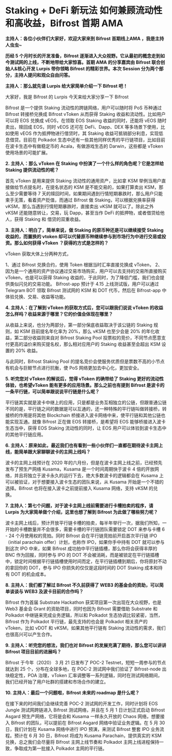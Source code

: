 # Staking + DeFi 新玩法 如何兼顾流动性和高收益，Bifrost 首期 AMA

**主持人：各位小伙伴们大家好，欢迎大家来到 Bifrost 首期线上AMA ，我是主持人虫虫~**

**历经 5 个月时长的开发准备，Bifrost 逐渐进入大众视野。它从最初的概念走到如今测试网的上线，不断地带给大家惊喜。首期 AMA 的分享嘉宾由 Bifrost 联合创始人&核心开发 Lurpis 带你领略 Bifrost 的精彩世界。本次 Session 分为两个部分，主持人提问和观众自由问答。**

**主持人：那么就先请 Lurpis 给大家简单介绍一下 Bifrost 吧！**

大家好，我是 Bifrost 的 Lurpis 今天来给大家分享一下 Bifrost 

Bifrost 是一个提供 Staking 流动性的跨链网络，用户可以随时将 PoS 币种通过 Bifrost 转接桥兑换成 Bifrost vToken 从而获得 Staking 收益和流动性。比如用户可以将 EOS 兑换成 vEOS，在领取 EOS Staking 收益的同时，还能将 vEOS 随时卖出，赎回成 EOS，同时 vEOS 还可在 DeFi、Dapp、DEX 等多场景下使用，比如使用 vEOS 作为抵押物进行借贷时，其 Staking 收益可抵销部分利息，实现低息借贷。目前在 Polkadot 生态中还有一些其他同样优秀的平行链项目，比如目前在波卡生态中有做稳定币的 Acala，有做游戏生态的 Darwin，这些都是 vToken 使用场景的可能扩展。

**2. 主持人：那么 vToken 在 Staking 中扮演了一个什么样的角色呢？它是怎样给 Staking 提供流动性的呢？**

首先 vToken 是用来提供 Staking 流动性的通用资产，比如拿 KSM 举例当用户直接做给节点提名时，在提名状态的 KSM 是不能交易的，如果打算卖出 KSM，那么至少需要等待 7 天的赎回时间，如果期间遇到行情短期暴跌时，那么用户只能束手无策，看着资产贬值，而通过 Bifrost 做 Staking，可以根据兑换率获得 vKSM，那么当遇到行情短期暴跌时，直接卖出 vKSM 就可以了。除此之外 vKSM 还能随意转让，交易，玩 Dapp，甚至当作 DeFi 的抵押物，或者借贷给他人，获得 Staking 和 借贷的双重收益。

**3. 主持人：明白了，简单来说，做 Staking 的原币种还是可以继续接受 Staking 收益的，而置换的 vtoken 却可以代替原币种继续参与到市场行为中进行交易或投资。那么如何获得 vToken ？获得的方式是怎样的？**

vToken 获取大体上分两种方式，

1、通过 Bifrost 兑换合约，使用 Token 根据当时汇率直接兑换成 vToken，
2、因为是一个通用的资产协议通过交易市场购买，用户可以去支持的交易所直接购买 vToken，也是可以获得 Staking 收益的，于此同时，为了降低门槛，我们也会提供类似闪兑的交易功能。
Bifrost-app 预计于 4.15 上线测试版，用户可以通过 Telegram BOT 领取 Bifrost 测试网的 KSM 和 DOT 代币，然后在 Bifrost-app 中体验兑换、交易、收益等功能。

**4. 主持人：在了解到 vToken 的获取方式后，您可以跟我们说说 vToken 的收益怎么样吗？收益来源于哪里？它的价值会体现在哪里？**

从收益上来说，也分为两部分，第一部分保底收益取决于该公链的 Staking 规则，如 KSM 目前提名年化率为 20%，那么 vKSM 也至少会是 20% 的年化收益，第二部分收益则来自对 Bifrost Staking Pool 投票权的竞价，不同节点愿意支付更高的溢价来购买提名权，那么相对应用户的 Staking 收益甚至会超出 KSM 设置的 20% 收益。

与此同时，Bifrost Staking Pool 的提名竞价会使服务优质但是票数不高的小节点有机会与巨鲸节点进行抗衡，使 PoS 网络更加去中心化，更加安全。

**5. 听完您对 vToken 的解说后，觉得 vToken 的确带给了 Staking 更好的流动性体验，也希望vToken 能有更多的应用场景。那么之前也有提到 Bifrost 是波卡的一条平行链，可以简单跟说说平行链是什么呢？**

平行链其实就是波卡中继上的应用，只是都是业务互相独立的公链，但跟普通公链不同的是，平行链之间的数据是可以互通的，还一种特殊的平行链叫做转接桥，转接桥的作用是将其他 Blockchain 桥接进入波卡网络中来，使平行链和其他公链也能实现互通。就像 Bifrost 正在做 EOS 转接桥，是希望将 EOS 能够桥接进入波卡生态当中，获得 EOS Staking 流动性的同时，让 EOS 用户可以体验到波卡生态中的其他平行链应用。

**6. 主持人：原来如此，最近我们也有看到一些小伙伴们一直都在期待波卡主网上线，能简单跟大家聊聊波卡的主网上线吗？**

波卡的主网上线预计在 2020 年的六月份，但是在波卡主网上线之前，已经预先发布了预生产网络 Kusama，Kusama 是一个时间周期快于波卡 4 倍的开放网络，并且将独立于波卡永久的运行下去，绝大多数波卡的逻辑都会在 Kusama 上可以被验证，对于想要接入波卡生态的团队来说，从 Kusama 开始是一个不错的选择。Bifrost 也将在接入波卡之前提前接入 Kusama 网络，支持  vKSM 的兑换。

**7. 主持人：第七个问题，对于波卡主网上线前需要进行卡槽拍卖的程序，请 Lurpis 为大家简单做个介绍，这里也想了解到 Bifrost 为此做了哪些努力呢？**

波卡主网上线后，预计开放平行链卡槽的拍卖，每半年举行一次，据我们所知，一开始的卡槽数量并不会很多，需要卡槽的平行链团队需要锁定 DOT 来参与卡槽 6 - 24 个月使用权的竞拍。同时 Bifrost 会在平行链竞拍前开启首次平行链 IPO（initial parachain offer）计划，也称作 IPO，如果你手中持有 DOT 就可以参与到这次 IPO 中来，如果 Bifrost 成功拍中平行链插槽，那么你将会获得丰厚的 BNC 作为回报，同时参与 IPO 的 DOT 不会被消耗，而是被锁定在平行链插槽中，锁定时间根据平行链插槽使用时间而定，在平行链插槽到期后，你将原封不动的拿回你的 DOT，参与 IPO 你损失的仅仅是这段时间的 DOT Staking 成本和持有 DOT 的机会成本。

**8. 主持人：我们都了解过 Bifrost 不久前获得了 WEB3 的基金会的资助，可以简单谈谈与 WEB3 及波卡目前的合作吗？**

Bifrost 作为首届 Substrate Hackathon 获奖项目第一次出现在大众视野，也是 Web3 基金会 Grant 的资助项目，同时也因为 Bifrost 需要借助 Substrate 和 Polkadot 中继链来完成业务逻辑，所以和 Polkadot 生态协调比较紧密，当然，Bifrost 作为 Polkadot 平行链，最先支持的也会是 Polkadot 相关资产的 vToken，比如 vDOT 和 vKSM，如果其他平行链有 Staking 流动性的需求，我们也很高兴可以产生合作。

**9. 主持人：听完您的想法，我们也对 Bifrost 的发展充满了期待，那么您可以讲讲 Bifrost 项目目前的进展吗？**

Bifrost 于今年（2020） 3 月 21 日发布了 POC-2 Testnet，短短一周参与的节点就达到 25 个，分布在全球多地，在 POC-2 测试网中我们验证了 Bifrost-node 出块稳定性，POA 治理，vToken 汇率调整等一系列逻辑，同时在测试网络期间，我们已经开始了用户社群的搭建和市场合作的建立。

**10. 主持人：最后一个问题啦，Bifrost 未来的 roadmap 是什么呢？**

在接下来的时间我们会继续完善 POC-2 测试网的开发工作，同时计划将 EOS Jungle 测试网跨链进入 Bifrost 测试网络，并且在 5 月 1 日计划正式启动 Bifrost Asgard 预生产网络，它将是会和 Kusama 一样永久开放的 Chaos 网络，想要接入 Bifrost 的团队，可以提前在 Bifrost Asgard 网络中验证业务逻辑。在 5 月 30 日，我们计划在 Kusama 网络中进行 IPO 预演，来测试 Bifrost 整套 IPO 业务流程。预计在 6 月 30 日，Bifrost 将成为 Kusama Parachain，提供真实的 KSM 兑换，总之我们会尽量将 Bifrost 主网上线节奏和 Polkadot 主网上线进程保持一致，争取成为第一批接入 Polkadot 主网的平行链。